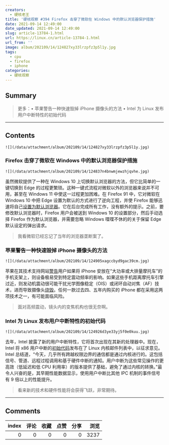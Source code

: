 ```yaml
---
creators:
  - 硬核老王
title: '硬核观察 #394 Firefox 击穿了微软在 Windows 中的默认浏览器保护措施'
date: 2021-09-14 12:49:00
date_updated: 2021-09-14 12:49:00
slug: article-13784-1.html
url: https://linux.cn/article-13784-1.html
url_from: ''
image: album/202109/14/124827xy33lrzpfz3p5l1y.jpg
tags:
  - cpu
  - firefox
  - iphone
categories:
  - 硬核观察
---
```


## Summary

> 更多：• 苹果警告一种快速毁掉 iPhone 摄像头的方法 • Intel 为 Linux 发布用户中断特性的初始代码

***

<!-- more -->

## Contents

`![](/data/attachment/album/202109/14/124827xy33lrzpfz3p5l1y.jpg)`

### Firefox 击穿了微软在 Windows 中的默认浏览器保护措施

`![](/data/attachment/album/202109/14/124837n4bnwmjewzhjqvhe.jpg)`

虽然微软提供了一种在 Windows 10 上切换默认浏览器的方法，但它比简单的一键切换到 Edge 的过程更繁琐。这种一键式流程对微软以外的浏览器来说并不可用，甚至在 Windows 11 中使这一过程更加困难。在 Firefox 91 中，它对微软在 Windows 10 中把 Edge 设置为默认的方式进行了逆向工程，并使 Firefox 能够迅速将自己[设置为默认浏览器](https://www.theverge.com/2021/9/13/22671182/mozilla-default-browser-windows-protections-firefox)。它在后台完成所有工作，没有额外的提示。之前，要修改默认浏览器时，Firefox 用户会被送到 Windows 10 的设置部分，然后手动选择 Firefox 作为默认浏览器，并需要忽略 Windows 喋喋不休的的关于保留 Edge 默认设定的弹出请求。

> 
> 我看微软已经忘记了当年的浏览器垄断案了。
> 
> 
> 

### 苹果警告一种快速毁掉 iPhone 摄像头的方法

`![](/data/attachment/album/202109/14/124905xagccbyd9gac39cm.jpg)`

苹果在其技术支持网站[警告](https://support.apple.com/en-us/HT212803)用户如果将 iPhone 安放在“大功率或大排量摩托车”的手机支架上，则设备极易受到特定震动频率的影响。如果这些手机距离摩托车引擎过近，则发动机震动很可能干扰光学图像稳定（OIS）或闭环自动对焦（AF）技术，进而导致摄像头[烧毁](https://www.macrumors.com/2021/09/10/iphone-camera-vibration-damage-motorcyles/)。任何一款过去四、五年内购买的 iPhone 都在采用这两项技术之一，有可能面临风险。

> 
> 面对高频震动，镜头内的变焦机构也很无奈啊。
> 
> 
> 

### Intel 为 Linux 发布用户中断特性的初始代码

`![](/data/attachment/album/202109/14/124926d3ye33yj5f0e0kuu.jpg)`

去年，Intel 披露了新的用户中断特性，它将首次出现在其新的处理器中。现在，Intel 将 x86 用户中断的[初始代码](https://lore.kernel.org/lkml/20210913200132.3396598-1-sohil.mehta@intel.com/T/#m0a43e921ae1e8e6aa11b8a51380ef2ff3a87fb4a)发布在了 Linux 内核邮件列表中，以征求意见。Intel 总结道，“今天，几乎所有跨越权限边界的通信都是通过内核进行的。这包括信号、管道、远程过程调用和基于硬件中断的通知。用户中断为这些常见操作的更高效（低延迟和低 CPU 利用率）的版本提供了基础，避免了通过内核的转换。”最令人兴奋的是，其早期性能数据显示，使用用户中断比其他 IPC 机制的事件信号有 9 倍以上的性能提升。

> 
> 看来新的技术和硬件性能将会获得飞跃，非常期待。
> 
> 
>

***

## Comments


|   index |   评论 |   收藏 |   点赞 |   分享 |   浏览 |
|--------:|-------:|-------:|-------:|-------:|-------:|
|       0 |      0 |      0 |      0 |      0 |   3237 |
